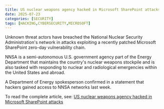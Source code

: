 ```yaml
---
title: US nuclear weapons agency hacked in Microsoft SharePoint attacks
date: 2025-07-23
categories: [SECURITY]
tags: [HACKING,CYBERSECURITY,MICROSOFT]
---
```


Unknown threat actors have breached the National Nuclear Security Administration's network in attacks exploiting a recently patched Microsoft SharePoint zero-day vulnerability chain.

NNSA is a semi-autonomous U.S. government agency part of the Energy Department that maintains the country's nuclear weapons stockpile and is also tasked with responding to nuclear and radiological emergencies within the United States and abroad.

A Department of Energy spokesperson confirmed in a statement that hackers gained access to NNSA networks last week. 

To read the complete article, see: [US nuclear weapons agency hacked in Microsoft SharePoint attacks](https://www.bleepingcomputer.com/news/security/us-nuclear-weapons-agency-hacked-in-microsoft-sharepoint-attacks/) 

